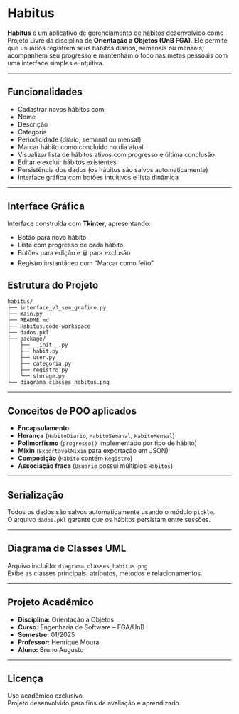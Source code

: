 
#  Habitus

**Habitus** é um aplicativo de gerenciamento de hábitos desenvolvido como Projeto Livre da disciplina de **Orientação a Objetos (UnB FGA)**. Ele permite que usuários registrem seus hábitos diários, semanais ou mensais, acompanhem seu progresso e mantenham o foco nas metas pessoais com uma interface simples e intuitiva.

---

##  Funcionalidades

-  Cadastrar novos hábitos com:
  - Nome
  - Descrição
  - Categoria
  - Periodicidade (diário, semanal ou mensal)
-  Marcar hábito como concluído no dia atual
-  Visualizar lista de hábitos ativos com progresso e última conclusão
-  Editar e excluir hábitos existentes
-  Persistência dos dados (os hábitos são salvos automaticamente)
-  Interface gráfica com botões intuitivos e lista dinâmica

---

##  Interface Gráfica

Interface construída com **Tkinter**, apresentando:

- Botão  para novo hábito
- Lista com progresso de cada hábito
- Botões  para edição e 🗑 para exclusão
- Registro instantâneo com  “Marcar como feito”




##  Estrutura do Projeto

```
habitus/
├── interface_v3_sem_grafico.py
├── main.py
├── README.md
├── Habitus.code-workspace
├── dados.pkl
├── package/
│   ├── __init__.py
│   ├── habit.py
│   ├── user.py
│   ├── categoria.py
│   ├── registro.py
│   └── storage.py
└── diagrama_classes_habitus.png
```

---

##  Conceitos de POO aplicados

-  **Encapsulamento**
-  **Herança** (`HabitoDiario`, `HabitoSemanal`, `HabitoMensal`)
-  **Polimorfismo** (`progresso()` implementado por tipo de hábito)
-  **Mixin** (`ExportavelMixin` para exportação em JSON)
-  **Composição** (`Habito` contém `Registro`)
-  **Associação fraca** (`Usuario` possui múltiplos `Habitos`)

---

##  Serialização

Todos os dados são salvos automaticamente usando o módulo `pickle`.  
O arquivo `dados.pkl` garante que os hábitos persistam entre sessões.

---

##  Diagrama de Classes UML

Arquivo incluído: `diagrama_classes_habitus.png`  
Exibe as classes principais, atributos, métodos e relacionamentos.

---
##  Projeto Acadêmico

- **Disciplina:** Orientação a Objetos
- **Curso:** Engenharia de Software – FGA/UnB
- **Semestre:** 01/2025
- **Professor:** Henrique Moura
- **Aluno:** Bruno Augusto

---

##  Licença

Uso acadêmico exclusivo.  
Projeto desenvolvido para fins de avaliação e aprendizado.
